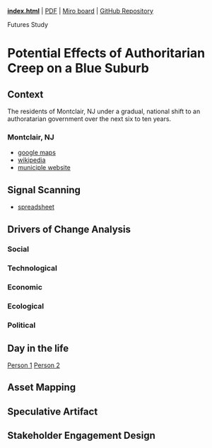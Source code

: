 [**index.html**](https://arielchuri.github.io/authoritarian-creep-on-a-blue-subarb) | [PDF](https://arielchuri.github.io/authoritarian-creep-on-a-blue-subarb) | [Miro board](https://miro.com/app/board/uXjVJc427fc=/?share_link_id=98342606080) | [GitHub Repository](https://arielchuri.github.io/authoritarian-creep-on-a-blue-suburb/)

Futures Study

# Potential Effects of Authoritarian Creep on a Blue Suburb

## Context

The residents of Montclair, NJ under a gradual, national shift to an authoratarian government over the next six to ten years.

### Montclair, NJ

- [google maps](https://maps.app.goo.gl/5JdajcaSx9zHoJQMA) 
- [wikipedia](https://en.wikipedia.org/wiki/Montclair,_New_Jersey)
- [municiple website](https://www.montclairnjusa.org/Home)

## Signal Scanning

- [spreadsheet](https://docs.google.com/spreadsheets/d/1NamHl--gDxMS2YVeJlK7N49RSVrjIDpPf9ATABplusY/edit?usp=sharing)

## Drivers of Change Analysis

### Social 

### Technological

### Economic

### Ecological

### Political

## Day in the life

[Person 1](persona-1.html)
[Person 2](persona-2.html)

## Asset Mapping

## Speculative Artifact

## Stakeholder Engagement Design
